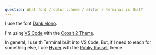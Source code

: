 ```yaml
---
question: What font / color scheme / editor / terminal is that?
---
```


I use the font [Dank Mono]().

I'm using [VS Code]() with the [Cobalt 2 Theme]().

In general, I use th Terminal built into VS Code. But, if I need to reach for
something else, I use [Hyper]() with the [Robby Russell]() theme.
